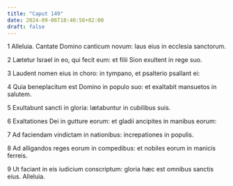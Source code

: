 ```yaml
---
title: "Caput 149"
date: 2024-09-06T18:40:56+02:00
draft: false
---
```




1 Alleluia. Cantate Domino canticum novum: laus eius in ecclesia sanctorum.

2 Lætetur Israel in eo, qui fecit eum: et filii Sion exultent in rege suo.

3 Laudent nomen eius in choro: in tympano, et psalterio psallant ei:

4 Quia beneplacitum est Domino in populo suo: et exaltabit mansuetos in salutem.

5 Exultabunt sancti in gloria: lætabuntur in cubilibus suis.

6 Exaltationes Dei in gutture eorum: et gladii ancipites in manibus eorum:

7 Ad faciendam vindictam in nationibus: increpationes in populis.

8 Ad alligandos reges eorum in compedibus: et nobiles eorum in manicis ferreis.

9 Ut faciant in eis iudicium conscriptum: gloria hæc est omnibus sanctis eius. Alleluia.

